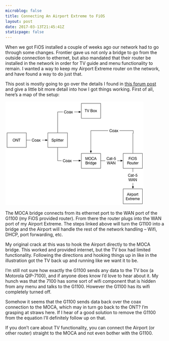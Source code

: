 ```yaml
---
microblog: false
title: Connecting An Airport Extreme to FiOS
layout: post
date: 2017-03-13T21:45:41Z
staticpage: false
---
```


When we got FiOS installed a couple of weeks ago our network had to go through some changes. Frontier gave us not only a bridge to go from the outside connection to ethernet, but also mandated that their router be installed in the network in order for TV guide and menu functionality to remain. I wanted a way to keep my Airport Extreme router on the network, and have found a way to do just that.

This post is mostly going to go over the details I found in [this forum post](http://www.dslreports.com/forum/r31057540-Networking-HOW-TO-Bridge-G1100-So-your-Router-becomes-Primary) and give a little bit more detail into how I got things working. First of all, here’s a map of the setup:

![FiOS Setup Map](assets/FiOS-Setup.png)

The MOCA bridge connects from its ethernet port to the WAN port of the G1100 (my FiOS provided router). From there the router plugs into the WAN port of my Airport Extreme. The steps linked above will turn the G1100 into a bridge and the Airport will handle the rest of the network handling – Wifi, DHCP, port forwarding, etc.

My original crack at this was to hook the Airport directly to the MOCA bridge. This worked and provided internet, but the TV box had limited functionality. Following the directions and hooking things up in like in the illustration got the TV back up and running like we want it to be.

I’m still not sure how exactly the G1100 sends any data to the TV box (a Motorola QIP-7100), and if anyone does know I’d love to hear about it. My hunch was that the 7100 has some sort of wifi component that is hidden from any menu and talks to the G1100. However the G1100 has its wifi completely turned off. 

Somehow it seems that the G1100 sends data back over the coax connection to the MOCA, which may in turn go back to the ONT? I’m grasping at straws here. If I hear of a good solution to remove the G1100 from the equation I’ll definitely follow up on that.

If you don’t care about TV functionality, you can connect the Airport (or other router) straight to the MOCA and not even bother with the G1100.